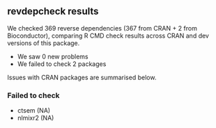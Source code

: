 ## revdepcheck results

We checked 369 reverse dependencies (367 from CRAN + 2 from Bioconductor), comparing R CMD check results across CRAN and dev versions of this package.

 * We saw 0 new problems
 * We failed to check 2 packages

Issues with CRAN packages are summarised below.

### Failed to check

* ctsem   (NA)
* nlmixr2 (NA)
